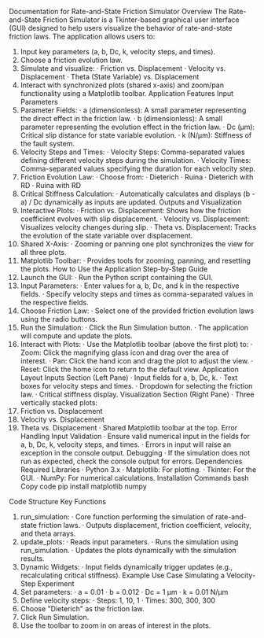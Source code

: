 Documentation for Rate-and-State Friction Simulator
Overview
The Rate-and-State Friction Simulator is a Tkinter-based graphical user interface (GUI) designed to help users visualize the behavior of rate-and-state friction laws. The application allows users to:
1.	Input key parameters (a, b, Dc, k, velocity steps, and times).
2.	Choose a friction evolution law.
3.	Simulate and visualize:
·	Friction vs. Displacement
·	Velocity vs. Displacement
·	Theta (State Variable) vs. Displacement
1.	Interact with synchronized plots (shared x-axis) and zoom/pan functionality using a Matplotlib toolbar.
Application Features
Input Parameters
1.	Parameter Fields:
·	a (dimensionless): A small parameter representing the direct effect in the friction law.
·	b (dimensionless): A small parameter representing the evolution effect in the friction law.
·	Dc (µm): Critical slip distance for state variable evolution.
·	k (N/µm): Stiffness of the fault system.
1.	Velocity Steps and Times:
·	Velocity Steps: Comma-separated values defining different velocity steps during the simulation.
·	Velocity Times: Comma-separated values specifying the duration for each velocity step.
1.	Friction Evolution Law:
·	Choose from:
·	Dieterich
·	Ruina
·	Dieterich with RD
·	Ruina with RD
1.	Critical Stiffness Calculation:
·	Automatically calculates and displays (b - a) / Dc dynamically as inputs are updated.
Outputs and Visualization
1.	Interactive Plots:
·	Friction vs. Displacement: Shows how the friction coefficient evolves with slip displacement.
·	Velocity vs. Displacement: Visualizes velocity changes during slip.
·	Theta vs. Displacement: Tracks the evolution of the state variable over displacement.
1.	Shared X-Axis:
·	Zooming or panning one plot synchronizes the view for all three plots.
1.	Matplotlib Toolbar:
·	Provides tools for zooming, panning, and resetting the plots.
How to Use the Application
Step-by-Step Guide
1.	Launch the GUI:
·	Run the Python script containing the GUI.
1.	Input Parameters:
·	Enter values for a, b, Dc, and k in the respective fields.
·	Specify velocity steps and times as comma-separated values in the respective fields.
1.	Choose Friction Law:
·	Select one of the provided friction evolution laws using the radio buttons.
1.	Run the Simulation:
·	Click the Run Simulation button.
·	The application will compute and update the plots.
1.	Interact with Plots:
·	Use the Matplotlib toolbar (above the first plot) to:
·	Zoom: Click the magnifying glass icon and drag over the area of interest.
·	Pan: Click the hand icon and drag the plot to adjust the view.
·	Reset: Click the home icon to return to the default view.
Application Layout
Inputs Section (Left Pane)
·	Input fields for a, b, Dc, k.
·	Text boxes for velocity steps and times.
·	Dropdown for selecting the friction law.
·	Critical stiffness display.
Visualization Section (Right Pane)
·	Three vertically stacked plots:
1.	Friction vs. Displacement
2.	Velocity vs. Displacement
3.	Theta vs. Displacement
·	Shared Matplotlib toolbar at the top.
Error Handling
Input Validation
·	Ensure valid numerical input in the fields for a, b, Dc, k, velocity steps, and times.
·	Errors in input will raise an exception in the console output.
Debugging
·	If the simulation does not run as expected, check the console output for errors.
Dependencies
Required Libraries
·	Python 3.x
·	Matplotlib: For plotting.
·	Tkinter: For the GUI.
·	NumPy: For numerical calculations.
Installation Commands
bash
Copy code
pip install matplotlib numpy

Code Structure
Key Functions
1.	run_simulation:
·	Core function performing the simulation of rate-and-state friction laws.
·	Outputs displacement, friction coefficient, velocity, and theta arrays.
1.	update_plots:
·	Reads input parameters.
·	Runs the simulation using run_simulation.
·	Updates the plots dynamically with the simulation results.
1.	Dynamic Widgets:
·	Input fields dynamically trigger updates (e.g., recalculating critical stiffness).
Example Use Case
Simulating a Velocity-Step Experiment
1.	Set parameters:
·	a = 0.01
·	b = 0.012
·	Dc = 1 µm
·	k = 0.01 N/µm
1.	Define velocity steps:
·	Steps: 1, 10, 1
·	Times: 300, 300, 300
1.	Choose "Dieterich" as the friction law.
2.	Click Run Simulation.
3.	Use the toolbar to zoom in on areas of interest in the plots.


